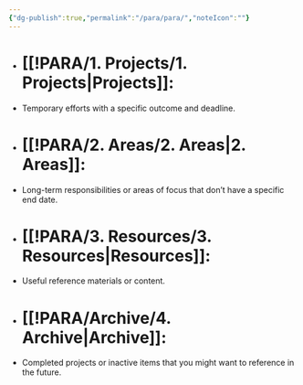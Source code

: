 ```yaml
---
{"dg-publish":true,"permalink":"/para/para/","noteIcon":""}
---
```



- # **[[!PARA/1. Projects/1. Projects\|Projects]]**: 
- Temporary efforts with a specific outcome and deadline.
- # **[[!PARA/2. Areas/2. Areas\|2. Areas]]**:
- Long-term responsibilities or areas of focus that don’t have a specific end date.
- # **[[!PARA/3. Resources/3. Resources\|Resources]]**:
- Useful reference materials or content.
- # **[[!PARA/Archive/4. Archive\|Archive]]**:
- Completed projects or inactive items that you might want to reference in the future.